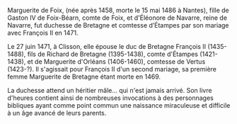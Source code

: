 Marguerite de Foix, (née après 1458, morte le 15 mai 1486 à Nantes), fille de Gaston IV de Foix-Béarn, comte de Foix, et d'Éléonore de Navarre, reine de Navarre, fut duchesse de Bretagne et comtesse d’Étampes par son mariage avec François II en 1471. 

Le 27 juin 1471, à Clisson, elle épouse le duc de Bretagne François II (1435-1488), fils de Richard de Bretagne (1395-1438), comte d'Étampes (1421-1438), et de Marguerite d'Orléans (1406-1460), comtesse de Vertus (1423-?). Il s'agissait pour François II d'un second mariage, sa première femme Marguerite de Bretagne étant morte en 1469.

La duchesse attend un héritier mâle… qui n'est jamais arrivé. Son livre d'heures contient ainsi de nombreuses invocations à des personnages bibliques ayant comme point commun une naissance miraculeuse et difficile à un âge avancé de leurs parents.